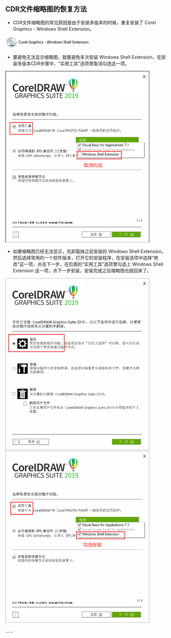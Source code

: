 ## CDR文件缩略图的恢复方法
<ul>
  <li>CDR文件缩略图的常见原因是由于安装多版本的时候，重复安装了 Corel Graphics - Windows Shell Extension。</li>
</ul>

![](https://github.com/gitnobodynothing/CorelDRAW_Tools/blob/main/IMG/Windows_Shell_Extension.PNG) 

<ul>
  <li>要避免无法显示缩略图，就要避免多次安装 Windows Shell Extension，在安装多版本CDR步骤中，“实用工具”选项里取消勾选这一项。</li>
</ul>

<img src="https://github.com/gitnobodynothing/CorelDRAW_Tools/blob/main/IMG/20231115194703.png" width="450">

<ul>
  <li>如果缩略图已经无法显示，先卸载掉之前安装的 Windows Shell Extension。然后选择常用的一个软件版本，打开它的安装程序，在安装选项中选择“修改”这一项，点击下一步，在后面的“实用工具”选项里勾选上 Windows Shell Extension 这一项，点下一步安装，安装完成之后缩略图也就回来了。</li>
</ul>

<img src="https://github.com/gitnobodynothing/CorelDRAW_Tools/blob/main/IMG/0231115200753.png" width="450">     <img src="https://github.com/gitnobodynothing/CorelDRAW_Tools/blob/main/IMG/20231115200940.png" width="450">

......
